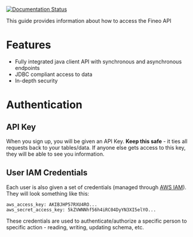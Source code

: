 
[![Documentation Status](https://readthedocs.org/projects/fineo-client/badge/?version=latest)](http://fineo-client.readthedocs.io/en/latest/?badge=latest)


This guide provides information about how to access the Fineo API


# Features

 - Fully integrated java client API with synchronous and asynchronous endpoints
 - JDBC compliant access to data
 - In-depth security

# Authentication

## API Key

When you sign up, you will be given an API Key. **Keep this safe** - it ties all requests back to 
your tables/data. If anyone else gets access to this key, they will be able to see you information.

## User IAM Credentials

Each user is also given a set of credentials (managed through 
[AWS IAM](https://aws.amazon.com/iam/)). They will look something like this:
 
```
aws_access_key: AKIBJHP57RXU4RO...
aws_secret_access_key: 5kZVWNNhf56h4iRC04DyYN3XI5elYO...
```

These credentials are used to authenticate/authorize a specific person to specific action - 
reading, writing, updating schema, etc.
